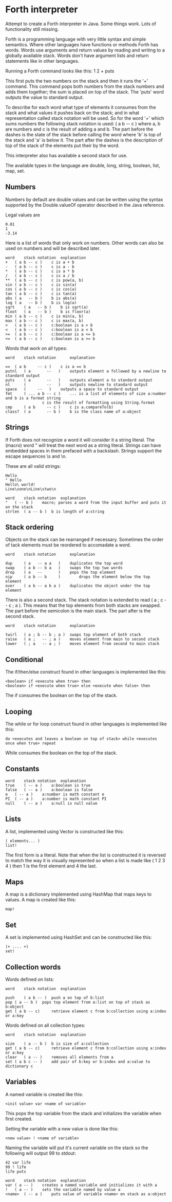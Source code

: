 # Forth interpreter

Attempt to create a Forth interpreter in Java. Some things work. Lots of functionality still missing.

Forth is a programming language with very little syntax and simple semantics. Where other languages have functions or methods Forth has words. Words use arguments amd return values by reading and writing to a globally available stack. Words don't have argument lists and return statements like in other languages. 

Running a Forth command looks like this:
1 2 + puts

This first puts the two numbers on the stack and then it runs the '+' command. This command pops both numbers from the stack numbers and adds them together; the sum is placed on top of the stack. The 'puts' word outputs the value to standard output. 

To describe for each word what type of elements it consumes from the stack and what values it pushes back on the stack; and in what representation called stack notation will be used. So for the word '+' which sums numbers the following stack notation is used: ( a b -- c ) where a, b are numbers and c is the result of adding a and b. The part before the dashes is the state of the stack before calling the word where 'b' is top of the stack and 'a' is below it. The part after the dashes is the description of top of the stack of the elements put their by the word.

This interpreter also has available a second stack for use.

The available types in the language are double, long, string, boolean, list, map, set.

## Numbers

Numbers by default are double values and can be written using the syntax supported by the Double.valueOf operator described in the Java reference.

Legal values are
```
0.01
1
-3.14 
```

Here is a list of words that only work on numbers. Other words can also be used on numbers and will be described later.

```
word	stack notation	explanation
+	( a b -- c )    c is a + b
-	( a b -- c )    c is a - b
*	( a b -- c )	c is a * b
/	( a b -- c )	c is a / b
**	( a b -- c ) 	c is pow(a, b)
sin	( a b -- c )	c is sin(a)
cos	( a b -- c )	c is cos(a)
tan	( a b -- c )	c is tan(a)
abs	( a   -- b )	b is abs(a)
log	( a   -- b )	b is log(a)
sqrt	( a   -- b )	b is sqrt(a)
floot   ( a   -- b ) 	b is floor(a)
min	( a b -- c ) 	c is min(a, b)
max	( a b -- c ) 	c is max(a, b)
>	( a b -- c )    c:boolean is a > b
<	( a b -- c )    c:boolean is a < b
>=	( a b -- c )    c:boolean is a <= b
<=	( a b -- c )    c:boolean is a >= b
```

Words that work on all types:

```
word	stack notation		explanation

==	( a b     -- c )	c is a == b
putnl   ( a       --   )	outputs element a followed by a newline to standard output
puts    ( a       --   ) 	outputs element a to standard output
nl      (         --   ) 	outputs newline to standard output
space   ( 	  --   ) 	outputs a space to standard output
fmt     ( ... a b -- c ) 	... is a list of elements of size a:number and b is a format string
		 		c is the result of formatting using String.format 
cmp    	( a b     -- c )	c is a.compareTo(b)
class?  ( a       -- b ) 	b is the class name of a:object
```

## Strings

If Forth does not recognize a word it will consider it a string literal. The (macro) word " will treat the next word as a string literal. Strings can have embedded spaces in them prefaced with a backslash. Strings support the escape sequences \s and \n.

These are all valid strings:
```
Hello 
" Hello 
Hello\ world!
Line\sone\nLine\stwo\n
```

```
word	stack notation	explanation
"	( -- b ) 	macro; parses a word from the input buffer and puts it on the stack
strlen  ( a -- b ) 	b is length of a:string
```

## Stack ordering

Objects on the stack can be rearranged if necessary. Sometimes the order of tack elements must be reordered to accomadate a word.

```
word	stack notation		explanation

dup 	( a   -- a a   )	duplicates the top word
swap 	( a b -- b a   )	swaps the top two words
drop 	( a   --       )	pops the top element
nip  	( a b -- b     )    	drops the element below the top element
over 	( a b -- a b a ) 	duplicates the object under the top element
```

There is also a second stack. The stack notation is extended to read ( a ; c -- c ; a ). This means that the top elements from both stacks are swapped. The part before the semicolon is the main stack. The part after is the second stack.

```
word	stack notation		explanation

twirl	( a ; b -- b ; a )	swaps top element of both stack
raise 	( a ;   -- ; a )	moves element from main to second stack
lower	( ; a   -- a ; ) 	moves element from second to main stack
```

## Conditional

The if/then/else construct found in other languages is implemented like this:
```
<boolean> if <execute when true> then 
<boolean> if <execute when true> else <execute when false> then
```

The if consumes the boolean on the top of the stack.

## Looping

The while or for loop construct found in other languages is implemented like this:
```
do <executes and leaves a boolean on top of stack> while <executes once when true> repeat
```

While consumes the boolean on the top of the stack.

## Constants
```
word	stack notation	explanation
true	( -- a )	a:boolean is true
false	( -- a )	a:boolean is false
e	( -- a )	a:number is math constant e 
PI	( -- a )	a:number is math constant PI
null 	( -- a )	a:null is null value
```

## Lists

A list, implemented using Vector is constructed like this:
```
( elements... ) 
list!
```

The first form is a literal. Note that when the list is constructed it is reversed to match the way it is visually represented so when a list is made like ( 1 2 3 4 ) then 1 is the first element and 4 the last.

## Maps

A map is a dictionary implemented using HashMap that maps keys to values. A map is created like this:
```
map!
```
## Set

A set is implemented using HashSet and can be constructed like this:
```
(+ .... +)
set!
```

## Collection words

Words defined on lists:
```
word	stack notation	explanation

push	( a b -- )	push a on top of b:list
pop	( a -- b )	pops top element from a:list on top of stack as b:object
get	( a b -- c)     retrieve element c from b:collection using a:index or a:key
```

Words defined on all collection types:

```
word	stack notation	explanation

size	( a -- b )	b is size of a:collection
get	( a b -- c)     retrieve element c from b:collection using a:index or a:key
clear	( a -- ) 	removes all elements from a
set	( a b c -- )	add pair of b:key or b:index and a:value to dictionary c
```
## Variables

A named variable is created like this:

```
<init value> var <name of variable>
```

This pops the top variable from the stack and initializes the variable when first created.



Setting the variable with a new value is done like this:

```
<new value> ! <name of variable>
```

Naming the variable will put it's current variable on the stack so the following will output 99 to stdout:

```
42 var life 
99 ! life
life puts
```

```
word	stack notation	explanation
var	( a -- )	creates a named variable and initializes it with a
!	( a -- )	sets the variable named by value a
<name>	( -- a )	puts value of variable <name> on stack as a:object
```






